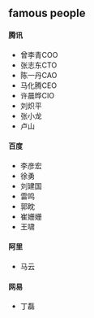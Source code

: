 ## famous people

#### 腾讯
* 曾李青COO
* 张志东CTO
* 陈一丹CAO
* 马化腾CEO
* 许晨晔CIO
* 刘炽平
* 张小龙
* 卢山

#### 百度

* 李彦宏
* 徐勇
* 刘建国
* 雷鸣
* 郭眈
* 崔姗姗
* 王啸

#### 阿里

* 马云

#### 网易

* 丁磊
